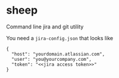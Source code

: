 # sheep
Command line jira and git utility

You need a `jira-config.json` that looks like

```
{
  "host": "yourdomain.atlassian.com",
  "user": "you@yourcompany.com",
  "token": "<<jira access token>>"
}
```

